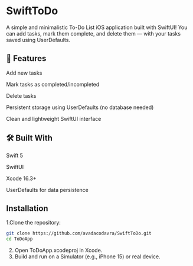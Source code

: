 # SwiftToDo
A simple and minimalistic To-Do List iOS application built with SwiftUI!
You can add tasks, mark them complete, and delete them — with your tasks saved using UserDefaults.

## 📱 Features
Add new tasks

Mark tasks as completed/incompleted

Delete tasks

Persistent storage using UserDefaults (no database needed)

Clean and lightweight SwiftUI interface

## 🛠️ Built With
Swift 5

SwiftUI

Xcode 16.3+

UserDefaults for data persistence

## Installation

1.Clone the repository:
```bash
git clone https://github.com/avadacodavra/SwiftToDo.git
cd ToDoApp
```
2. Open ToDoApp.xcodeproj in Xcode.
3. Build and run on a Simulator (e.g., iPhone 15) or real device.

